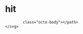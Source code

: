 # hit
            class="octo-body"></path>
    </svg>
  </a>
  <script src="https://cdn.jsdelivr.net/npm/react@15/dist/react.min.js"></script>
  <script src="https://cdn.jsdelivr.net/npm/react-dom@15/dist/react-dom.min.js"></script>
</body>

</html>
